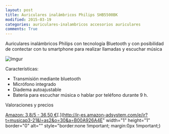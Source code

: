 ```yaml
---
layout: post
title: Auriculares inalámbricos Philips SHB5500BK
modified: 2015-03-19
categories: auriculares-inalambricos accesorios auriculares
comments: True
---
```


Auriculares inalámbricos Philips con tecnología Bluetooth y con posibilidad de contectar con tu smartphone para realizar llamadas y escuchar música

![Imgur](http://i.imgur.com/TWdHVAE.jpg?1 "Auriculares inalambricos Philips")

Características:

 - Transmisión mediante bluetooth
 - Micrófono integrado
 - Diadema autoajustable
 - Batería para escuchar música o hablar por teléfono durante 9 h.


Valoraciones y precios

[Amazon: 3,8/5 - 36,50 €](http://www.amazon.es/gp/product/B00A926A4E/ref=as_li_ss_tl?ie=UTF8&camp=3626&creative=24822&creativeASIN=B00A926A4E&linkCode=as2&tag=musicap3-21)[.](http://ir-es.amazon-adsystem.com/e/ir?t=musicap3-21&l=as2&o=30&a=B00A926A4E" width="1" height="1" border="0" alt="" style="border:none !important; margin:0px !important;) 
